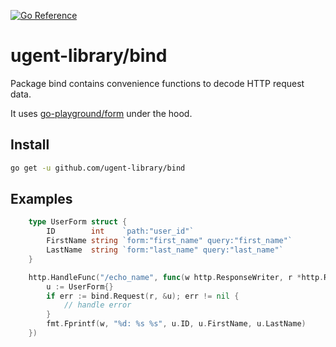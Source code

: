[![Go Reference](https://pkg.go.dev/badge/github.com/ugent-library/bind.svg)](https://pkg.go.dev/github.com/ugent-library/bind)

# ugent-library/bind

Package bind contains convenience functions to decode HTTP request data.

It uses [go-playground/form](https://github.com/go-playground/form) under the hood.

## Install

```sh
go get -u github.com/ugent-library/bind
```
## Examples

```go
    type UserForm struct {
        ID        int    `path:"user_id"`
        FirstName string `form:"first_name" query:"first_name"`
        LastName  string `form:"last_name" query:"last_name"`
    }

    http.HandleFunc("/echo_name", func(w http.ResponseWriter, r *http.Request) {
        u := UserForm{}
        if err := bind.Request(r, &u); err != nil {
            // handle error
        }
        fmt.Fprintf(w, "%d: %s %s", u.ID, u.FirstName, u.LastName)
    })
```

